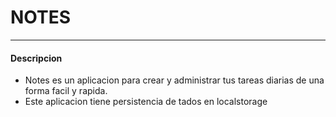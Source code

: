# NOTES
---
#### Descripcion
+ Notes es un aplicacion para crear y administrar tus tareas diarias de una forma facil y rapida.
+ Este aplicacion tiene persistencia de tados en localstorage